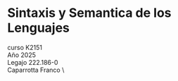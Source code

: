 # Sintaxis y Semantica de los Lenguajes
curso K2151 \
Año 2025 \
Legajo 222.186-0 \
Caparrotta Franco \
